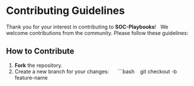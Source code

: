 # Contributing Guidelines

Thank you for your interest in contributing to **SOC-Playbooks**!  
We welcome contributions from the community. Please follow these guidelines:

## How to Contribute

1. **Fork** the repository.  
2. Create a new branch for your changes:  
   ```bash
   git checkout -b feature-name
